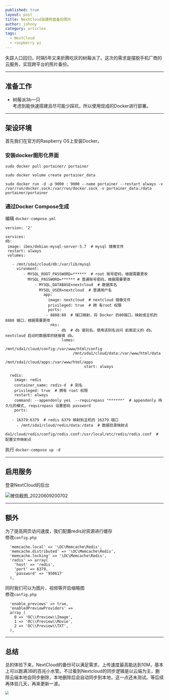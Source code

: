 ```yaml
---
published: true
layout: post
title: NextCloud自建网盘备份照片
author: johnny
category: articles
tags:
  - NextCloud
  - raspberry pi
---
```


失踪人口回归，时隔5年又来折腾吃灰的树莓派了。这次的需求是摆脱手机厂商的云服务，实现跨平台的照片备份。
<!-- more -->  

---------------------------------------

## 准备工作

- 树莓派3b一只  
考虑到能快速搭建且尽可能少踩坑，所以使用现成的Docker进行部署。

---------------------------------------

## 架设环境

首先我们在官方的Raspberry OS上安装Docker。  

### 安装docker图形化界面
```shell
sudo docker pull portainer/ portainer

sudo docker volume create portainer_data

sudo docker run -d -p 9000 : 9000 --name portainer --restart always -v /var/run/docker.sock:/var/run/docker.sock -v portainer_data:/data portainer/portainer
```

### 通过Docker Compose生成
编辑 `docker-compose.yml`
```
version: '2'

services:
db:
 image: ibex/debian-mysql-server-5.7  # mysql 镜像文件
 restart: always
 volumes:

   - /mnt/sda1/cloud/db:/var/lib/mysql
     vironment:
        - MYSQL_ROOT_PASSWORD=******  # root 账号密码，根据需要更改 
          MYSQL_PASSWORD=****** # 普通账号密码，根据需要更改 
             - MYSQL_DATABASE=nextcloud  # 数据库名
               MYSQL_USER=nextcloud  # 普通用户名
                 app:
                   image: nextcloud  # nextcloud 镜像文件
                   privileged: true  # 拥 有root 权限
                   ports:
                  - 8888:80  # 端口映射，将 Docker 的80端口，映射成主机的 8888 端口，根据需要更改
                    nks:
                       - db  # db 是别名，使用该别名访问 前面定义的 db。nextcloud 启动时数据库的链接填 db。
                         lumes:
                            - /mnt/sda1/cloud/config:/var/www/html/config
                              /mnt/sda1/cloud/data:/var/www/html/data 
                                 - /mnt/sda1/cloud/apps:/var/www/html/apps
                                   start: always

  redis:
    image: redis  
    container_name: redis-d  # 别名
    privileged: true  # 拥有 root 权限
    restart: always
    command: --appendonly yes  --requirepass "******"  # appendonly 持久化的模式, requirepass 设置密码 password
    ports:

   - 16379:6379  # redis 6379 映射到主机的 16379 端口
     - /mnt/sda1/cloud/redis/data:/data  # 数据目录映射点
       da1/cloud/redis/config/redis.conf:/usr/local/etc/redis/redis.conf  # 配置文件映射点
```
执行 `docker-compose up -d`



---------------------------------------

## 启用服务  

登录NextCloud的后台  

![微信截图_20220609200702](https://md-images-1251991865.cos.ap-chengdu.myqcloud.com/img/%E5%BE%AE%E4%BF%A1%E6%88%AA%E5%9B%BE_20220609200702.png)

---------------------------------------

## 额外  

为了提高网页访问速度，我们配置redis对资源进行缓存  
修改`config.php`
```
  'memcache.local' => '\OC\Memcache\Redis',
  'memcache.distributed' => '\OC\Memcache\Redis',
  'memcache.locking' => '\OC\Memcache\Redis',
  'redis' => array(
    'host' => 'redis',
    'port' => 6379,
    'password' => '950617'
  ),
```

同时我们可以为图片、视频等开启缩略图  
修改`config.php`
```
  'enable_previews' => true,
  'enabledPreviewProviders' =>
  array (
    0 => 'OC\\Preview\\Image',
    1 => 'OC\\Preview\\Movie',
    2 => 'OC\\Preview\\TXT',
  ),
```

---------------------------------------
## 总结

总的体验下来，NextCloud的备份可以满足需求，上传速度最高能达到10M，基本上可以跑满3B的百兆小水管。不过看到Nextcloud的同步逻辑是以云端为主，删除云端本地会同步删除，本地删除后会自动同步到本地，这一点还未测试。等后续再体验几天，再来更新一波。

<img src="https://md-images-1251991865.cos.ap-chengdu.myqcloud.com/img/image-20220609201103981.png" style="zoom: 67%;" />
